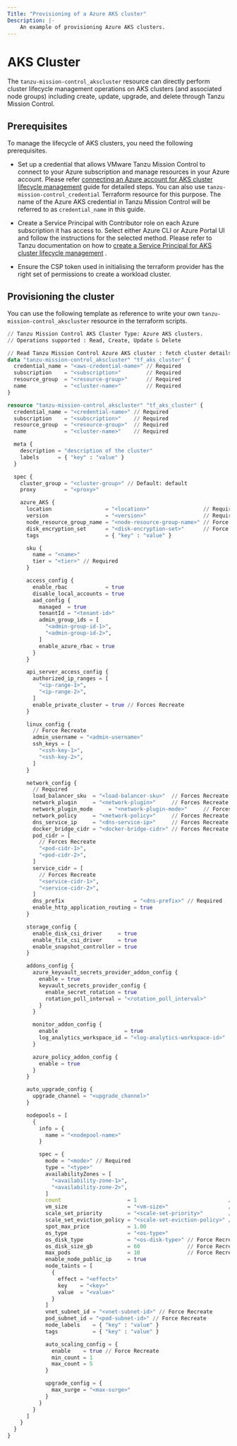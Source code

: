 ```yaml
---
Title: "Provisioning of a Azure AKS cluster"
Description: |-
    An example of provisioning Azure AKS clusters.
---
```

# AKS Cluster

The `tanzu-mission-control_akscluster` resource can directly perform cluster lifecycle management operations on AKS clusters
(and associated node groups) including create, update, upgrade, and delete through Tanzu Mission Control.

## Prerequisites

To manage the lifecycle of AKS clusters, you need the following prerequisites.

- Set up a credential that allows VMware Tanzu Mission Control to connect to your Azure subscription and manage resources in your Azure account. Please refer [connecting an Azure account for AKS cluster lifecycle management][azure-account] guide for detailed steps.
You can also use `tanzu-mission-control_credential` Terraform resource for this purpose. The name of the Azure AKS credential in Tanzu Mission Control will be referred to as `credential_name` in this guide.

- Create a Service Principal with Contributor role on each Azure subscription it has access to. Select either Azure CLI or Azure Portal UI and follow the instructions for the selected method. Please refer to Tanzu documentation on how to [create a Service Principal for AKS cluster lifecycle management][tanzu-aks-credential] .

- Ensure the CSP token used in initialising the terraform provider has the right set of permissions to create a workload cluster.

[tanzu-aks-credential]: https://docs.vmware.com/en/VMware-Tanzu-Mission-Control/services/tanzumc-using/GUID-90ED8C73-8A40-46FF-85AE-A8DAA9048AA9.html?hWord=N4IghgNiBcIMoFEBKA1AkgYQQAgApLQDkM1cBBAGRAF8g
[azure-account]: https://docs.vmware.com/en/VMware-Tanzu-Mission-Control/services/tanzumc-using/GUID-2CA6A21A-1D33-4852-B8F2-86BB3A1337E4.html

## Provisioning the cluster

You can use the following template as reference to write your own `tanzu-mission-control_akscluster` resource in the terraform scripts.

```terraform
// Tanzu Mission Control AKS Cluster Type: Azure AKS clusters.
// Operations supported : Read, Create, Update & Delete

// Read Tanzu Mission Control Azure AKS cluster : fetch cluster details
data "tanzu-mission-control_akscluster" "tf_aks_cluster" {
  credential_name = "<aws-credential-name>" // Required
  subscription    = "<subscription>"        // Required
  resource_group  = "<resource-group>"      // Required
  name            = "<cluster-name>"        // Required
}

resource "tanzu-mission-control_akscluster" "tf_aks_cluster" {
  credential_name = "<credential-name>" // Required
  subscription    = "<subscription>"    // Required
  resource_group  = "<resource-group>"  // Required
  name            = "<cluster-name>"    // Required

  meta {
    description = "description of the cluster"
    labels      = { "key" : "value" }
  }

  spec {
    cluster_group = "<cluster-group>" // Default: default
    proxy         = "<proxy>"

    azure_AKS {
      location                 = "<location>"                 // Required     // Force Recreate
      version                  = "<version>"                  // Required
      node_resource_group_name = "<node-resource-group-name>" // Force Recreate
      disk_encryption_set      = "<disk-encryption-set>"      // Force Recreate
      tags                     = { "key" : "value" }

      sku {
        name = "<name>"
        tier = "<tier>" // Required
      }

      access_config {
        enable_rbac            = true
        disable_local_accounts = true
        aad_config {
          managed  = true
          tenantId = "<tenant-id>"
          admin_group_ids = [
            "<admin-group-id-1>",
            "<admin-group-id-2>",
          ]
          enable_azure_rbac = true
        }
      }

      api_server_access_config {
        authorized_ip_ranges = [
          "<ip-range-1>",
          "<ip-range-2>",
        ]
        enable_private_cluster = true // Forces Recreate
      }

      linux_config {
        // Force Recreate
        admin_username = "<admin-username>"
        ssh_keys = [
          "<ssh-key-1>",
          "<ssh-key-2>",
        ]
      }

      network_config {
        // Required
        load_balancer_sku  = "<load-balancer-sku>"  // Forces Recreate
        network_plugin     = "<network-plugin>"     // Forces Recreate
        network_plugin_mode     = "<network-plugin-mode>"     // Forces Recreate
        network_policy     = "<network-policy>"     // Forces Recreate
        dns_service_ip     = "<dns-service-ip>"     // Forces Recreate
        docker_bridge_cidr = "<docker-bridge-cidr>" // Forces Recreate
        pod_cidr = [
          // Forces Recreate
          "<pod-cidr-1>",
          "<pod-cidr-2>",
        ]
        service_cidr = [
          // Forces Recreate
          "<service-cidr-1>",
          "<service-cidr-2>",
        ]
        dns_prefix                      = "<dns-prefix>" // Required
        enable_http_application_routing = true
      }

      storage_config {
        enable_disk_csi_driver     = true
        enable_file_csi_driver     = true
        enable_snapshot_controller = true
      }

      addons_config {
        azure_keyvault_secrets_provider_addon_config {
          enable = true
          keyvault_secrets_provider_config {
            enable_secret_rotation = true
            rotation_poll_interval = "<rotation_poll_interval>"
          }
        }

        monitor_addon_config {
          enable                     = true
          log_analytics_workspace_id = "<log-analytics-workspace-id>"
        }

        azure_policy_addon_config {
          enable = true
        }
      }

      auto_upgrade_config {
        upgrade_channel = "<upgrade_channel>"
      }

      nodepools = [
        {
          info = {
            name = "<nodepool-name>"
          }

          spec = {
            mode = "<mode>" // Required
            type = "<type>"
            availabilityZones = [
              "<availability-zone-1>",
              "<availability-zone-2>",
            ]
            count                     = 1                             // Required
            vm_size                   = "<vm-size>"                   // Required // Force Recreate
            scale_set_priority        = "<scale-set-priority>"        // Force Recreate
            scale_set_eviction_policy = "<scale-set-eviction-policy>" // Force Recreate
            spot_max_price            = 1.00
            os_type                   = "<os-type>"
            os_disk_type              = "<os-disk-type>" // Force Recreate
            os_disk_size_gb           = 60               // Force Recreate
            max_pods                  = 10               // Force Recreate
            enable_node_public_ip     = true
            node_taints = [
              {
                effect = "<effect>"
                key    = "<key>"
                value  = "<value>"
              }
            ]
            vnet_subnet_id = "<vnet-subnet-id>" // Force Recreate
            pod_subnet_id = "<pod-subnet-id>" // Force Recreate
            node_labels    = { "key" : "value" }
            tags           = { "key" : "value" }

            auto_scaling_config = {
              enable    = true // Force Recreate
              min_count = 1
              max_count = 5
            }

            upgrade_config = {
              max_surge = "<max-surge>"
            }
          }
        }
      ]
    }
  }
}
```